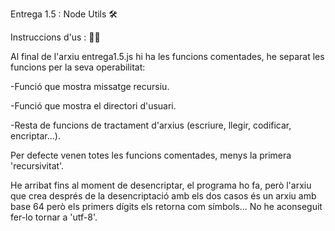 Entrega 1.5 : Node Utils 🛠️

Instruccions d'us : 🧙‍♂️

Al final de l'arxiu entrega1.5.js hi ha les funcions comentades, he separat les funcions per la seva operabilitat:

-Funció que mostra missatge recursiu.

-Funció que mostra el directori d'usuari.

-Resta de funcions de tractament d'arxius (escriure, llegir, codificar, encriptar...).

Per defecte venen totes les funcions comentades, menys la primera 'recursivitat'.

He arribat fins al moment de desencriptar, el programa ho fa, però l'arxiu que crea després de la desencriptació amb els dos casos és un arxiu amb base 64 però els primers dígits els retorna com símbols... No he aconseguit fer-lo tornar a 'utf-8'.

